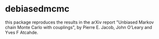 # debiasedmcmc

this package reproduces the results in the arXiv report "Unbiased Markov chain Monte Carlo with couplings", by Pierre E. Jacob, John O'Leary and Yves F Atcahde.
